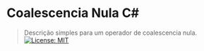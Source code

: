 # Coalescencia Nula C#
> Descrição simples para um operador de coalescencia nula.
[![License: MIT](https://img.shields.io/badge/License-MIT-yellow.svg)](https://opensource.org/licenses/MIT)
